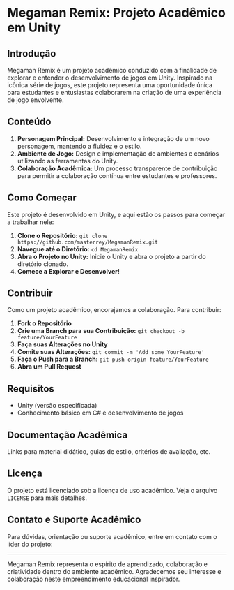 # Megaman Remix: Projeto Acadêmico em Unity

## Introdução

Megaman Remix é um projeto acadêmico conduzido com a finalidade de explorar e entender o desenvolvimento de jogos em Unity. Inspirado na icônica série de jogos, este projeto representa uma oportunidade única para estudantes e entusiastas colaborarem na criação de uma experiência de jogo envolvente.

## Conteúdo

1. **Personagem Principal:** Desenvolvimento e integração de um novo personagem, mantendo a fluidez e o estilo.
2. **Ambiente de Jogo:** Design e implementação de ambientes e cenários utilizando as ferramentas do Unity.
3. **Colaboração Acadêmica:** Um processo transparente de contribuição para permitir a colaboração contínua entre estudantes e professores.

## Como Começar

Este projeto é desenvolvido em Unity, e aqui estão os passos para começar a trabalhar nele:

1. **Clone o Repositório:** `git clone https://github.com/masterrey/MegamanRemix.git`
2. **Navegue até o Diretório:** `cd MegamanRemix`
3. **Abra o Projeto no Unity:** Inicie o Unity e abra o projeto a partir do diretório clonado.
4. **Comece a Explorar e Desenvolver!**

## Contribuir

Como um projeto acadêmico, encorajamos a colaboração. Para contribuir:

1. **Fork o Repositório**
2. **Crie uma Branch para sua Contribuição:** `git checkout -b feature/YourFeature`
3. **Faça suas Alterações no Unity**
4. **Comite suas Alterações:** `git commit -m 'Add some YourFeature'`
5. **Faça o Push para a Branch:** `git push origin feature/YourFeature`
6. **Abra um Pull Request**

## Requisitos

- Unity (versão especificada)
- Conhecimento básico em C# e desenvolvimento de jogos

## Documentação Acadêmica

Links para material didático, guias de estilo, critérios de avaliação, etc.

## Licença

O projeto está licenciado sob a licença de uso acadêmico. Veja o arquivo `LICENSE` para mais detalhes.

## Contato e Suporte Acadêmico

Para dúvidas, orientação ou suporte acadêmico, entre em contato com o líder do projeto:

---

Megaman Remix representa o espírito de aprendizado, colaboração e criatividade dentro do ambiente acadêmico. Agradecemos seu interesse e colaboração neste empreendimento educacional inspirador. 

